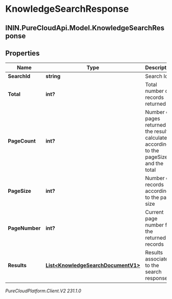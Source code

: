 # KnowledgeSearchResponse

## ININ.PureCloudApi.Model.KnowledgeSearchResponse

## Properties

|Name | Type | Description | Notes|
|------------ | ------------- | ------------- | -------------|
| **SearchId** | **string** | Search Id | [optional] |
| **Total** | **int?** | Total number of records returned | [optional] |
| **PageCount** | **int?** | Number of pages returned in the result calculated according to the pageSize and the total | [optional] |
| **PageSize** | **int?** | Number of records according to the page size | [optional] |
| **PageNumber** | **int?** | Current page number for the returned records | [optional] |
| **Results** | [**List&lt;KnowledgeSearchDocumentV1&gt;**](KnowledgeSearchDocumentV1) | Results associated to the search response | [optional] |



_PureCloudPlatform.Client.V2 231.1.0_
